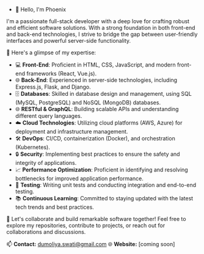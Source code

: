 
- 👋 Hello, I'm Phoenix

I'm a passionate full-stack developer with a deep love for crafting robust and efficient software solutions. With a strong foundation in both front-end and back-end technologies, I strive to bridge the gap between user-friendly interfaces and powerful server-side functionality.

🚀 Here's a glimpse of my expertise:

- 💻 **Front-End**: Proficient in HTML, CSS, JavaScript, and modern front-end frameworks (React, Vue.js).
- 🌐 **Back-End**: Experienced in server-side technologies, including Express.js, Flask, and Django.
- 🗄️ **Databases**: Skilled in database design and management, using SQL (MySQL, PostgreSQL) and NoSQL (MongoDB) databases.
- 🌐 **RESTful & GraphQL**: Building scalable APIs and understanding different query languages.
- ☁️ **Cloud Technologies**: Utilizing cloud platforms (AWS, Azure) for deployment and infrastructure management.
- 🛠️ **DevOps**: CI/CD, containerization (Docker), and orchestration (Kubernetes).
- 🔒 **Security**: Implementing best practices to ensure the safety and integrity of applications.
- 📈 **Performance Optimization**: Proficient in identifying and resolving bottlenecks for improved application performance.
- 🧪 **Testing**: Writing unit tests and conducting integration and end-to-end testing.
- 📚 **Continuous Learning**: Committed to staying updated with the latest tech trends and best practices.

🤝 Let's collaborate and build remarkable software together! Feel free to explore my repositories, contribute to projects, or reach out for collaborations and discussions.

📫 **Contact:** dumoliya.swati@gmail.com
🌐 **Website:** [coming soon]

<!---
phoenixx11/phoenixx11 is a ✨ special ✨ repository because its `README.md` (this file) appears on your GitHub profile.
You can click the Preview link to take a look at your changes.
--->

